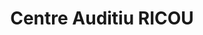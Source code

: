 ---
title: "Centre Auditiu RICOU"
url: /cornella-de-llobregat/centre-auditiu-ricou/
shop: óptico
---